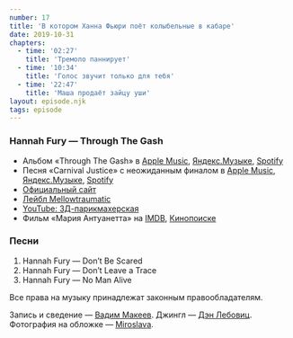 ```yaml
---
number: 17
title: 'В котором Ханна Фьюри поёт колыбельные в кабаре'
date: 2019-10-31
chapters:
  - time: '02:27'
    title: 'Тремоло паннирует'
  - time: '10:34'
    title: 'Голос звучит только для тебя'
  - time: '22:47'
    title: 'Маша продаёт зайцу уши'
layout: episode.njk
tags: episode
---
```


### Hannah Fury — Through The Gash

- Альбом «Through The Gash» в
  [Apple Music](https://music.apple.com/album/261855274),
  [Яндекс.Музыке](https://music.yandex.ru/album/1398348),
  [Spotify](https://open.spotify.com/album/0RmTrbMwN26lZst5pQVn1g)
- Песня «Carnival Justice» с неожиданным финалом в
  [Apple Music](https://music.apple.com/album/261855274?i=261855530),
  [Яндекс.Музыке](https://music.yandex.ru/album/1398348/track/12876259),
  [Spotify](https://open.spotify.com/track/0sn8r5uUEOgUmk1Vu4Vu89)
- [Официальный сайт](https://nointermission.amandapalmer.net/)
- [Лейбл Mellowtraumatic](https://www.mellowtraumatic.com)
- [YouTube: 3Д-парикмахерская](https://youtu.be/IUDTlvagjJA)
- Фильм «Мария Антуанетта» на
  [IMDB](https://www.imdb.com/title/tt0422720/),
  [Кинопоиске](https://www.kinopoisk.ru/film/81561/)

### Песни

1. Hannah Fury — Don’t Be Scared
2. Hannah Fury — Don’t Leave a Trace
3. Hannah Fury — No Man Alive

Все права на музыку принадлежат законным правообладателям.

Запись и сведение — [Вадим Макеев](https://twitter.com/pepelsbey).
Джингл — [Дэн Лебовиц](https://www.youtube.com/channel/UC38A5qHrlc_Zgua7vL4b96w).
Фотография на обложке — [Miroslava](https://unsplash.com/photos/ct_zXHu8rcM).
